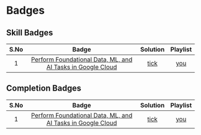# Badges

## Skill Badges

| S.No | Badge | Solution | Playlist |
| :--: | :---: | :------: | :------: |
| 1 | [Perform Foundational Data, ML, and AI Tasks in Google Cloud](https://www.cloudskillsboost.google/course_templates/631) | [tick]() | [you]() |




## Completion Badges

| S.No | Badge | Solution | Playlist |
| :--: | :---: | :------: | :------: |
| 1 | [Perform Foundational Data, ML, and AI Tasks in Google Cloud](https://www.cloudskillsboost.google/course_templates/631) | [tick]() | [you]() |